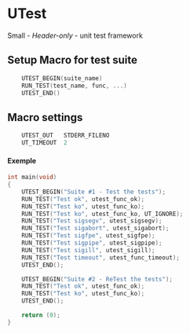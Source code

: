 # UTest
Small - *Header-only* - unit test framework

## Setup Macro for test suite

```c
    UTEST_BEGIN(suite_name)
    RUN_TEST(test_name, func, ...)
    UTEST_END()
```

## Macro settings

```c
    UTEST_OUT	STDERR_FILENO
    UT_TIMEOUT	2
```

#### Exemple

```c
int main(void)
{
    UTEST_BEGIN("Suite #1 - Test the tests");
    RUN_TEST("Test ok", utest_func_ok);
    RUN_TEST("Test ko", utest_func_ko);
    RUN_TEST("Test ko", utest_func_ko, UT_IGNORE);
    RUN_TEST("Test sigsegv", utest_sigsegv);
    RUN_TEST("Test sigabort", utest_sigabort);
    RUN_TEST("Test sigfpe", utest_sigfpe);
    RUN_TEST("Test sigpipe", utest_sigpipe);
    RUN_TEST("Test sigill", utest_sigill);
    RUN_TEST("Test timeout", utest_func_timeout);
    UTEST_END();

    UTEST_BEGIN("Suite #2 - ReTest the tests");
    RUN_TEST("Test ok", utest_func_ok);
    RUN_TEST("Test ko", utest_func_ko);
    UTEST_END();

    return (0);
}
```
